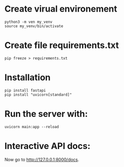 
Create virual environement
========================================
    python3 -m ven my_venv
    source my_venv/bin/activate


Create file requirements.txt
========================================

    pip freeze > requirements.txt


Installation
========================================
    pip install fastapi
    pip install "uvicorn[standard]"


Run the server with:
========================================

    uvicorn main:app --reload


Interactive API docs:
========================================
Now go to http://127.0.0.1:8000/docs.
